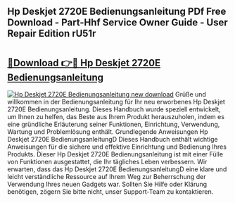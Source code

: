 ## Hp Deskjet 2720E Bedienungsanleitung PDf Free Download - Part-Hhf Service Owner Guide - User Repair Edition rU51r

# <h2><a href="http://df19be2.blite.top/?on=Hp+Deskjet+2720E+Bedienungsanleitung">🔗Download 👉🔴 Hp Deskjet 2720E Bedienungsanleitung</a></h2>

[![Hp Deskjet 2720E Bedienungsanleitung new download](https://i.imgur.com/lujVjoI.png)](http://df19be2.blite.top/?on=Hp+Deskjet+2720E+Bedienungsanleitung)
Grüße und willkommen in der Bedienungsanleitung für Ihr neu erworbenes Hp Deskjet 2720E Bedienungsanleitung. Dieses Handbuch wurde speziell entwickelt, um Ihnen zu helfen, das Beste aus Ihrem Produkt herauszuholen, indem es eine gründliche Erläuterung seiner Funktionen, Einrichtung, Verwendung, Wartung und Problemlösung enthält. Grundlegende Anweisungen Hp Deskjet 2720E BedienungsanleitungD Dieses Handbuch enthält wichtige Anweisungen für die sichere und effektive Einrichtung und Bedienung Ihres Produkts. Dieser Hp Deskjet 2720E Bedienungsanleitung ist mit einer Fülle von Funktionen ausgestattet, die Ihr tägliches Leben verbessern. Wir erwarten, dass das Hp Deskjet 2720E BedienungsanleitungD eine klare und leicht verständliche Ressource auf Ihrem Weg zur Beherrschung der Verwendung Ihres neuen Gadgets war. Sollten Sie Hilfe oder Klärung benötigen, zögern Sie bitte nicht, unser Support-Team zu kontaktieren.
